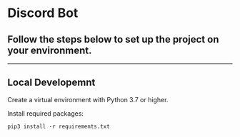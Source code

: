 # Discord Bot

## Follow the steps below to set up the project on your environment.
---

## Local Developemnt

Create a virtual environment with Python 3.7 or higher.

Install required packages:


```
pip3 install -r requirements.txt

```
